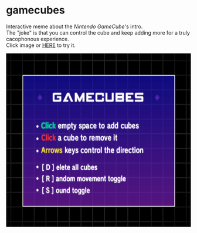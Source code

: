 # gamecubes
Interactive meme about the _Nintendo GameCube_'s intro.\
The "joke" is that you can control the cube and keep adding more for a truly cacophonous experience.\
Click image or [HERE](https://bembidiona.github.io/gamecubes/) to try it.

<p align="center">
  <a href="https://bembidiona.github.io/gamecubes/"><img width="630" height="473" src="https://raw.githubusercontent.com/bembidiona/gamecubes/master/art-src/github/help.jpg"></a>
</p>

